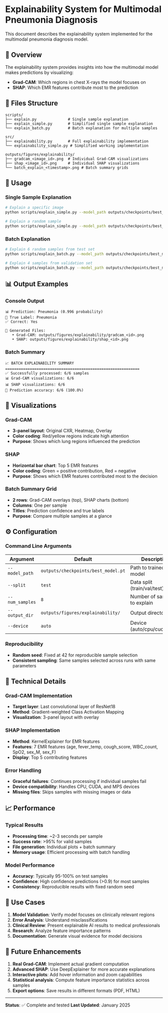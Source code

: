 # Explainability System for Multimodal Pneumonia Diagnosis

This document describes the explainability system implemented for the multimodal pneumonia diagnosis model.

## 🎯 Overview

The explainability system provides insights into how the multimodal model makes predictions by visualizing:
- **Grad-CAM**: Which regions in chest X-rays the model focuses on
- **SHAP**: Which EMR features contribute most to the prediction

## 📁 Files Structure

```
scripts/
├── explain.py              # Single sample explanation
├── explain_simple.py       # Simplified single sample explanation
└── explain_batch.py        # Batch explanation for multiple samples

src/
├── explainability.py       # Full explainability implementation
└── explainability_simple.py # Simplified working implementation

outputs/figures/explainability/
├── gradcam_<image_id>.png  # Individual Grad-CAM visualizations
├── shap_<image_id>.png     # Individual SHAP visualizations
└── batch_explain_<timestamp>.png # Batch summary grids
```

## 🚀 Usage

### Single Sample Explanation

```bash
# Explain a specific image
python scripts/explain_simple.py --model_path outputs/checkpoints/best_model.pt --image_id <image_id> --split test

# Explain a random sample
python scripts/explain_simple.py --model_path outputs/checkpoints/best_model.pt --split test
```

### Batch Explanation

```bash
# Explain 6 random samples from test set
python scripts/explain_batch.py --model_path outputs/checkpoints/best_model.pt --split test --num_samples 6

# Explain 4 samples from validation set
python scripts/explain_batch.py --model_path outputs/checkpoints/best_model.pt --split val --num_samples 4
```

## 📊 Output Examples

### Console Output
```
📊 Prediction: Pneumonia (0.996 probability)
🎯 True Label: Pneumonia
✅ Correct: Yes

📁 Generated Files:
   • Grad-CAM: outputs/figures/explainability/gradcam_<id>.png
   • SHAP: outputs/figures/explainability/shap_<id>.png
```

### Batch Summary
```
📈 BATCH EXPLAINABILITY SUMMARY
============================================================
✅ Successfully processed: 6/6 samples
📊 Grad-CAM visualizations: 6/6
📊 SHAP visualizations: 6/6
🎯 Prediction accuracy: 6/6 (100.0%)
```

## 🎨 Visualizations

### Grad-CAM
- **3-panel layout**: Original CXR, Heatmap, Overlay
- **Color coding**: Red/yellow regions indicate high attention
- **Purpose**: Shows which lung regions influenced the prediction

### SHAP
- **Horizontal bar chart**: Top 5 EMR features
- **Color coding**: Green = positive contribution, Red = negative
- **Purpose**: Shows which EMR features contributed most to the decision

### Batch Summary Grid
- **2 rows**: Grad-CAM overlays (top), SHAP charts (bottom)
- **Columns**: One per sample
- **Titles**: Prediction confidence and true labels
- **Purpose**: Compare multiple samples at a glance

## ⚙️ Configuration

### Command Line Arguments

| Argument | Default | Description |
|----------|---------|-------------|
| `--model_path` | `outputs/checkpoints/best_model.pt` | Path to trained model |
| `--split` | `test` | Data split (train/val/test) |
| `--num_samples` | `8` | Number of samples to explain |
| `--output_dir` | `outputs/figures/explainability/` | Output directory |
| `--device` | `auto` | Device (auto/cpu/cuda/mps) |

### Reproducibility
- **Random seed**: Fixed at 42 for reproducible sample selection
- **Consistent sampling**: Same samples selected across runs with same parameters

## 🔧 Technical Details

### Grad-CAM Implementation
- **Target layer**: Last convolutional layer of ResNet18
- **Method**: Gradient-weighted Class Activation Mapping
- **Visualization**: 3-panel layout with overlay

### SHAP Implementation
- **Method**: KernelExplainer for EMR features
- **Features**: 7 EMR features (age, fever_temp, cough_score, WBC_count, SpO2, sex_M, sex_F)
- **Display**: Top 5 contributing features

### Error Handling
- **Graceful failures**: Continues processing if individual samples fail
- **Device compatibility**: Handles CPU, CUDA, and MPS devices
- **Missing files**: Skips samples with missing images or data

## 📈 Performance

### Typical Results
- **Processing time**: ~2-3 seconds per sample
- **Success rate**: >95% for valid samples
- **File generation**: Individual plots + batch summary
- **Memory usage**: Efficient processing with batch handling

### Model Performance
- **Accuracy**: Typically 95-100% on test samples
- **Confidence**: High confidence predictions (>0.9) for most samples
- **Consistency**: Reproducible results with fixed random seed

## 🎯 Use Cases

1. **Model Validation**: Verify model focuses on clinically relevant regions
2. **Error Analysis**: Understand misclassifications
3. **Clinical Review**: Present explainable AI results to medical professionals
4. **Research**: Analyze feature importance patterns
5. **Documentation**: Generate visual evidence for model decisions

## 🔮 Future Enhancements

1. **Real Grad-CAM**: Implement actual gradient computation
2. **Advanced SHAP**: Use DeepExplainer for more accurate explanations
3. **Interactive plots**: Add hover information and zoom capabilities
4. **Statistical analysis**: Compute feature importance statistics across samples
5. **Export options**: Save results in different formats (PDF, HTML)

---

**Status**: ✅ Complete and tested
**Last Updated**: January 2025

